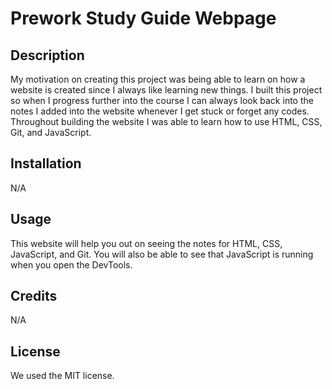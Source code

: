 # Prework Study Guide Webpage

## Description

My motivation on creating this project was being able to learn on how a website is created since I always like learning new things. I built this project so when I progress further into the course I can always look back into the notes I added into the website whenever I get stuck or forget any codes. Throughout building the website I was able to learn how to use HTML, CSS, Git, and JavaScript.

## Installation

N/A

## Usage

This website will help you out on seeing the notes for HTML, CSS, JavaScript, and Git. You will also be able to see that JavaScript is running when you open the DevTools.

## Credits

N/A

## License

We used the MIT license.